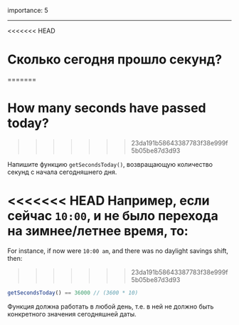 importance: 5

---

<<<<<<< HEAD
# Сколько сегодня прошло секунд?
=======
# How many seconds have passed today?
>>>>>>> 23da191b58643387783f38e999f5b05be87d3d93

Напишите функцию `getSecondsToday()`, возвращающую количество секунд с начала сегодняшнего дня.

<<<<<<< HEAD
Например, если сейчас `10:00`, и не было перехода на зимнее/летнее время, то:
=======
For instance, if now were `10:00 am`, and there was no daylight savings shift, then:
>>>>>>> 23da191b58643387783f38e999f5b05be87d3d93

```js
getSecondsToday() == 36000 // (3600 * 10)
```

Функция должна работать в любой день, т.е. в ней не должно быть конкретного значения сегодняшней даты.
